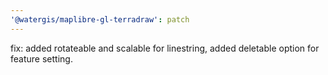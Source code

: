 ```yaml
---
'@watergis/maplibre-gl-terradraw': patch
---
```


fix: added rotateable and scalable for linestring, added deletable option for feature setting.
